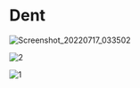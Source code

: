 # Dent
![Screenshot_20220717_033502](https://user-images.githubusercontent.com/8107938/179380601-ba658d1e-b5c3-4348-aaaa-e2690bde9b6f.png)


![2](https://user-images.githubusercontent.com/8107938/180997913-0ccac664-5279-4b59-9a03-cc1df0d2963f.png)

![1](https://user-images.githubusercontent.com/8107938/180997923-a3bb950f-a54f-4caa-bc0a-e69e73b52631.png)
